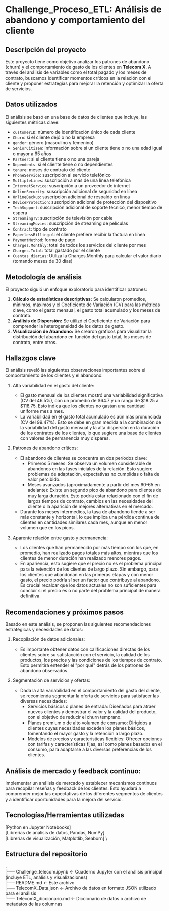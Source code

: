 # Challenge_Proceso_ETL: Análisis de abandono y comportamiento del cliente
## Descripción del proyecto
Este proyecto tiene como objetivo analizar los patrones de abandono (churn) y el comportamiento de gasto de los clientes en **Telecom X**. A través del análisis de variables como el total pagado y los meses de contrato, buscamos identificar momentos críticos en la relación con el cliente y proponer estrategias para mejorar la retención y optimizar la oferta de servicios.

## Datos utilizados
El análisis se basó en una base de datos de clientes que incluye, las siguientes métricas clave:
- `customerID`: número de identificación único de cada cliente
- `Churn`: si el cliente dejó o no la empresa
- `gender`: género (masculino y femenino)
- `SeniorCitizen`: información sobre si un cliente tiene o no una edad igual o mayor a 65 años
- `Partner`: si el cliente tiene o no una pareja
- `Dependents`: si el cliente tiene o no dependientes
- `tenure`: meses de contrato del cliente
- `PhoneService`: suscripción al servicio telefónico
- `MultipleLines`: suscripción a más de una línea telefónica
- `InternetService`: suscripción a un proveedor de internet
- `OnlineSecurity`: suscripción adicional de seguridad en línea
- `OnlineBackup`: suscripción adicional de respaldo en línea
- `DeviceProtection`: suscripción adicional de protección del dispositivo
- `TechSupport`: suscripción adicional de soporte técnico, menor tiempo de espera
- `StreamingTV`: suscripción de televisión por cable
- `StreamingMovies`: suscripción de streaming de películas
- `Contract`: tipo de contrato
- `PaperlessBilling`: si el cliente prefiere recibir la factura en línea
- `PaymentMethod`: forma de pago
- `Charges.Monthly`: total de todos los servicios del cliente por mes
- `Charges.Total`: total gastado por el cliente
- `Cuentas_diarias`: Utiliza la Charges.Monthly para calcular el valor diario (tomando meses de 30 días)

## Metodología de análisis
El proyecto siguió un enfoque exploratorio para identificar patrones:

1. **Cálculo de estadísticas descriptivas:** Se calcularon promedios, mínimos, máximos y el Coeficiente de Variación (CV) para las métricas clave, como el gasto mensual, el gasto total acumulado y los meses de contrato.
2. **Análisis de Dispersión:** Se utilizó el Coeficiente de Variación para comprender la heterogeneidad de los datos de gasto.
3. **Visualización de Abandono:** Se crearon gráficos para visualizar la distribución del abandono en función del gasto total, los meses de contrato, entre otros.

## Hallazgos clave
El análisis reveló las siguientes observaciones importantes sobre el comportamiento de los clientes y el abandono:

1. Alta variabilidad en el gasto del cliente: 
    * El gasto mensual de los clientes mostró una variabilidad significativa (CV del 46.5%), con un promedio de $64.7 y un rango de $18.25 a $118.75. Esto indica que los clientes no gastan una cantidad uniforme mes a mes.
    * La variabilidad en el gasto total acumulado es aún más pronunciada (CV del 99.47%). Esto se debe en gran medida a la combinación de la variabilidad del gasto mensual y la alta dispersión en la duración de los contratos de los clientes, lo que sugiere una base de clientes con valores de permanencia muy dispares.

2. Patrones de abandono críticos:
    * El abandono de clientes se concentra en dos períodos clave:
        * Primeros 5 meses: Se observa un volumen considerable de abandonos en las fases iniciales de la relación. Esto sugiere problemas de adaptación, expectativas no cumplidas o falta de valor percibido.
        * Meses avanzados (aproximadamente a partir del mes 60-65 en adelante): Existe un segundo pico de abandono para clientes de muy larga duración. Esto podría estar relacionado con el fin de largos tiempos de contrato, cambios en las necesidades del cliente o la aparición de mejores alternativas en el mercado.
    * Durante los meses intermedios, la tasa de abandono tiende a ser más constante y horizontal, lo que implica una pérdida continua de clientes en cantidades similares cada mes, aunque en menor volumen que en los picos.

3. Aparente relación entre gasto y permanencia:
    * Los clientes que han permanecido por más tiempo son los que, en promedio, han realizado pagos totales más altos, mientras que los clientes de menor duración han realizado menores pagos.
    * En apariencia, esto sugiere que el precio no es el problema principal para la retención de los clientes de largo plazo. Sin embargo, para los clientes que abandonan en las primeras etapas y con menor gasto, el precio podría sí ser un factor que contribuye al abandono. Es crucial recalcar que los datos actuales no son suficientes para concluir si el precio es o no parte del problema principal de manera definitiva.

## Recomendaciones y próximos pasos
Basado en este análisis, se proponen las siguientes recomendaciones estratégicas y necesidades de datos:

1. Recopilación de datos adicionales:
    * Es importante obtener datos con calificaciones directas de los clientes sobre su satisfacción con el servicio, la calidad de los productos, los precios y las condiciones de los tiempos de contrato. Esto permitirá entender el "por qué" detrás de los patrones de abandono observados.

2. Segmentación de servicios y ofertas:
    * Dada la alta variabilidad en el comportamiento del gasto del cliente, se recomienda segmentar la oferta de servicios para satisfacer las diversas necesidades:
        * Servicios básicos o planes de entrada: Diseñados para atraer nuevos clientes y demostrar el valor y la calidad del producto, con el objetivo de reducir el churn temprano.
        * Planes premium o de alto volumen de consumo: Dirigidos a clientes cuyas necesidades exceden los planes básicos, fomentando el mayor gasto y la retención a largo plazo.
        * Modelos de precios y características flexibles: Ofrecer opciones con tarifas y características fijas, así como planes basados en el consumo, para adaptarse a las diversas preferencias de los clientes.

## Análisis de mercado y feedback continuo:
Implementar un análisis de mercado y establecer mecanismos continuos para recopilar reseñas y feedback de los clientes. Esto ayudará a comprender mejor las expectativas de los diferentes segmentos de clientes y a identificar oportunidades para la mejora del servicio.

## Tecnologías/Herramientas utilizadas
[Python en Jupyter Notebooks] \
[Librerías de análisis de datos, Pandas, NumPy] \
[Librerías de visualización, Matplotlib, Seaborn] \

## Estructura del repositorio
. \
├── Challenge_telecom.ipynb    <- Cuaderno Jupyter con el análisis principal (incluye ETL, análisis y visualizaciones) \
├── README.md                  <- Este archivo \
├── TelecomX_Data.json         <- Archivo de datos en formato JSON utilizado para el análisis \
└── TelecomX_diccionario.md    <- Diccionario de datos o archivo de metadatos de las columnas